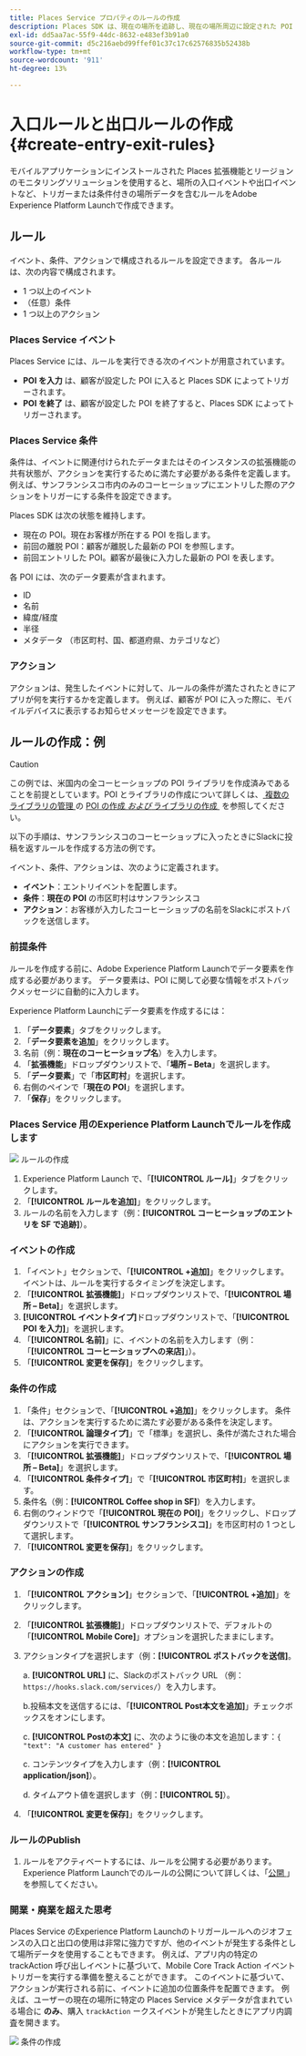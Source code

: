 ```yaml
---
title: Places Service プロパティのルールの作成
description: Places SDK は、現在の場所を追跡し、現在の場所周辺に設定された POI を監視し、これらの POI の入口イベントと出口イベントを追跡します。
exl-id: dd5aa7ac-55f9-44dc-8632-e483ef3b91a0
source-git-commit: d5c216aebd99ffef01c37c17c62576835b52438b
workflow-type: tm+mt
source-wordcount: '911'
ht-degree: 13%

---
```


# 入口ルールと出口ルールの作成 {#create-entry-exit-rules}

モバイルアプリケーションにインストールされた Places 拡張機能とリージョンのモニタリングソリューションを使用すると、場所の入口イベントや出口イベントなど、トリガーまたは条件付きの場所データを含むルールをAdobe Experience Platform Launchで作成できます。

## ルール

イベント、条件、アクションで構成されるルールを設定できます。 各ルールは、次の内容で構成されます。

* 1 つ以上のイベント
* （任意）条件
* 1 つ以上のアクション

### Places Service イベント

Places Service には、ルールを実行できる次のイベントが用意されています。

* **POI を入力** は、顧客が設定した POI に入ると Places SDK によってトリガーされます。
* **POI を終了** は、顧客が設定した POI を終了すると、Places SDK によってトリガーされます。

### Places Service 条件

条件は、イベントに関連付けられたデータまたはそのインスタンスの拡張機能の共有状態が、アクションを実行するために満たす必要がある条件を定義します。 例えば、サンフランシスコ市内のみのコーヒーショップにエントリした際のアクションをトリガーにする条件を設定できます。

Places SDK は次の状態を維持します。

* 現在の POI。現在お客様が所在する POI を指します。
* 前回の離脱 POI：顧客が離脱した最新の POI を参照します。
* 前回エントリした POI。顧客が最後に入力した最新の POI を表します。

各 POI には、次のデータ要素が含まれます。

* ID
* 名前
* 緯度/経度
* 半径
* メタデータ （市区町村、国、都道府県、カテゴリなど）

### アクション

アクションは、発生したイベントに対して、ルールの条件が満たされたときにアプリが何を実行するかを定義します。 例えば、顧客が POI に入った際に、モバイルデバイスに表示するお知らせメッセージを設定できます。

## ルールの作成：例

>[!CAUTION]
>
>この例では、米国内の全コーヒーショップの POI ライブラリを作成済みであることを前提としています。POI とライブラリの作成について詳しくは、[&#x200B; 複数のライブラリの管理 &#x200B;](/help/poi-mgmt-ui/create-a-poi-ui.md) の [POI の作成 *および* ライブラリの作成 &#x200B;](https://experienceleague.adobe.com/docs/places/using/poi-mgmt-ui/manage-libraries-in-the-places-ui.html?lang=ja) を参照してください。

以下の手順は、サンフランシスコのコーヒーショップに入ったときにSlackに投稿を返すルールを作成する方法の例です。

イベント、条件、アクションは、次のように定義されます。

* **イベント**：エントリイベントを配置します。
* **条件**：**現在の POI** の市区町村はサンフランシスコ
* **アクション**：お客様が入力したコーヒーショップの名前をSlackにポストバックを送信します。

### 前提条件

ルールを作成する前に、Adobe Experience Platform Launchでデータ要素を作成する必要があります。 データ要素は、POI に関して必要な情報をポストバックメッセージに自動的に入力します。

Experience Platform Launchにデータ要素を作成するには：

1. 「**データ要素**」タブをクリックします。
1. 「**データ要素を追加**」をクリックします。
1. 名前（例：**現在のコーヒーショップ名**）を入力します。
1. 「**拡張機能**」ドロップダウンリストで、「**場所 – Beta**」を選択します。
1. 「**データ要素**」で「**市区町村**」を選択します。
1. 右側のペインで「**現在の POI**」を選択します。
1. 「**保存**」をクリックします。

### Places Service 用のExperience Platform Launchでルールを作成します

![&#x200B; ルールの作成 &#x200B;](/help/assets/placesrule.png)

1. Experience Platform Launch で、「**[!UICONTROL ルール]**」タブをクリックします。
1. 「**[!UICONTROL ルールを追加]**」をクリックします。
1. ルールの名前を入力します（例：**[!UICONTROL コーヒーショップのエントリを SF で追跡]**）。

### イベントの作成

1. 「イベント」セクションで、「**[!UICONTROL +追加]**」をクリックします。 イベントは、ルールを実行するタイミングを決定します。
1. 「**[!UICONTROL 拡張機能]**」ドロップダウンリストで、「**[!UICONTROL 場所 – Beta]**」を選択します。
1. **[!UICONTROL イベントタイプ]**&#x200B;ドロップダウンリストで、「**[!UICONTROL POI を入力]**」を選択します。
1. 「**[!UICONTROL 名前]**」に、イベントの名前を入力します（例：「**[!UICONTROL コーヒーショップへの来店]**」）。
1. 「**[!UICONTROL 変更を保存]**」をクリックします。

### 条件の作成

1. 「条件」セクションで、「**[!UICONTROL +追加]**」をクリックします。 条件は、アクションを実行するために満たす必要がある条件を決定します。
1. 「**[!UICONTROL 論理タイプ]**」で「標準」を選択し、条件が満たされた場合にアクションを実行できます。
1. 「**[!UICONTROL 拡張機能]**」ドロップダウンリストで、「**[!UICONTROL 場所 – Beta]**」を選択します。
1. 「**[!UICONTROL 条件タイプ]**」で「**[!UICONTROL 市区町村]**」を選択します。
1. 条件名（例：**[!UICONTROL Coffee shop in SF]**）を入力します。
1. 右側のウィンドウで「**[!UICONTROL 現在の POI]**」をクリックし、ドロップダウンリストで「**[!UICONTROL サンフランシスコ]**」を市区町村の 1 つとして選択します。
1. 「**[!UICONTROL 変更を保存]**」をクリックします。

### アクションの作成

1. 「**[!UICONTROL アクション]**」セクションで、「**[!UICONTROL +追加]**」をクリックします。
1. 「**[!UICONTROL 拡張機能]**」ドロップダウンリストで、デフォルトの「**[!UICONTROL Mobile Core]**」オプションを選択したままにします。
1. アクションタイプを選択します（例：**[!UICONTROL ポストバックを送信]**。

   a. **[!UICONTROL URL]** に、Slackのポストバック URL （例：`https://hooks.slack.com/services/`）を入力します。

   b.投稿本文を送信するには、「**[!UICONTROL Post本文を追加]**」チェックボックスをオンにします。

   c. **[!UICONTROL Postの本文]** に、次のように後の本文を追加します：`{ "text": "A customer has entered" }`

   c. コンテンツタイプを入力します（例：**[!UICONTROL application/json]**）。

   d. タイムアウト値を選択します（例：**[!UICONTROL 5]**）。

1. 「**[!UICONTROL 変更を保存]**」をクリックします。

### ルールのPublish

1. ルールをアクティベートするには、ルールを公開する必要があります。 Experience Platform Launchでのルールの公開について詳しくは、「[&#x200B; 公開 &#x200B;](https://experienceleague.adobe.com/docs/experience-platform/tags/publish/overview.html?lang=ja)」を参照してください。

### 開業・廃業を超えた思考

Places Service のExperience Platform Launchのトリガールールへのジオフェンスの入口と出口の使用は非常に強力ですが、他のイベントが発生する条件として場所データを使用することもできます。 例えば、アプリ内の特定の trackAction 呼び出しイベントに基づいて、Mobile Core Track Action イベントトリガーを実行する準備を整えることができます。 このイベントに基づいて、アクションが実行される前に、イベントに追加の位置条件を配置できます。 例えば、ユーザーの現在の場所に特定の Places Service メタデータが含まれている場合に **のみ**、購入 `trackAction` ークスイベントが発生したときにアプリ内調査を開きます。

![&#x200B; 条件の作成 &#x200B;](/help/assets/places-condition.png)
